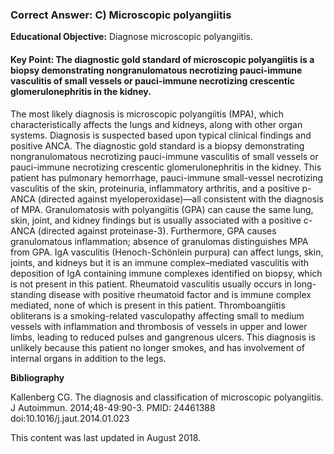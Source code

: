 
### Correct Answer: C) Microscopic polyangiitis 

**Educational Objective:** Diagnose microscopic polyangiitis.

#### **Key Point:** The diagnostic gold standard of microscopic polyangiitis is a biopsy demonstrating nongranulomatous necrotizing pauci-immune vasculitis of small vessels or pauci-immune necrotizing crescentic glomerulonephritis in the kidney.

The most likely diagnosis is microscopic polyangiitis (MPA), which characteristically affects the lungs and kidneys, along with other organ systems. Diagnosis is suspected based upon typical clinical findings and positive ANCA. The diagnostic gold standard is a biopsy demonstrating nongranulomatous necrotizing pauci-immune vasculitis of small vessels or pauci-immune necrotizing crescentic glomerulonephritis in the kidney. This patient has pulmonary hemorrhage, pauci-immune small-vessel necrotizing vasculitis of the skin, proteinuria, inflammatory arthritis, and a positive p-ANCA (directed against myeloperoxidase)—all consistent with the diagnosis of MPA.
Granulomatosis with polyangiitis (GPA) can cause the same lung, skin, joint, and kidney findings but is usually associated with a positive c-ANCA (directed against proteinase-3). Furthermore, GPA causes granulomatous inflammation; absence of granulomas distinguishes MPA from GPA.
IgA vasculitis (Henoch-Schönlein purpura) can affect lungs, skin, joints, and kidneys but it is an immune complex–mediated vasculitis with deposition of IgA containing immune complexes identified on biopsy, which is not present in this patient.
Rheumatoid vasculitis usually occurs in long-standing disease with positive rheumatoid factor and is immune complex mediated, none of which is present in this patient.
Thromboangiitis obliterans is a smoking-related vasculopathy affecting small to medium vessels with inflammation and thrombosis of vessels in upper and lower limbs, leading to reduced pulses and gangrenous ulcers. This diagnosis is unlikely because this patient no longer smokes, and has involvement of internal organs in addition to the legs.

**Bibliography**

Kallenberg CG. The diagnosis and classification of microscopic polyangiitis. J Autoimmun. 2014;48-49:90-3. PMID: 24461388 doi:10.1016/j.jaut.2014.01.023

This content was last updated in August 2018.